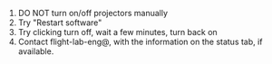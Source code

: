 1. DO NOT turn on/off projectors manually
1. Try "Restart software"
1. Try clicking turn off, wait a few minutes, turn back on
1. Contact flight-lab-eng@, with the information on the status tab, if available.
